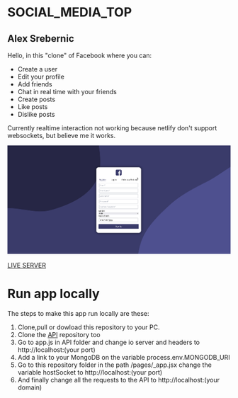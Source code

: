 # SOCIAL_MEDIA_TOP     
## Alex Srebernic    

Hello, in this "clone" of Facebook where you can:
- Create a user 
- Edit your profile 
- Add friends
- Chat in real time with your friends 
- Create posts
- Like posts
- Dislike posts 

Currently realtime interaction not working because netlify don't support websockets, but believe me it works. 

![](social-media.gif)

[LIVE SERVER](https://condescending-chandrasekhar-2a90a5.netlify.app/)

# Run app locally    

The steps to make this app run locally are these:  

1. Clone,pull or dowload this repository to your PC.
2. Clone the [API](https://github.com/alexsrebernic/API_SM_TOP) repository too
3. Go to app.js in API folder and change io server and headers to http://localhost:(your port)
4. Add a link to your MongoDB on the variable process.env.MONGODB_URI
5. Go to this repository folder in the path /pages/_app.jsx change the variable hostSocket to  http://localhost:(your port)
6. And finally change all the requests to the API to http://localhost:(your domain)
